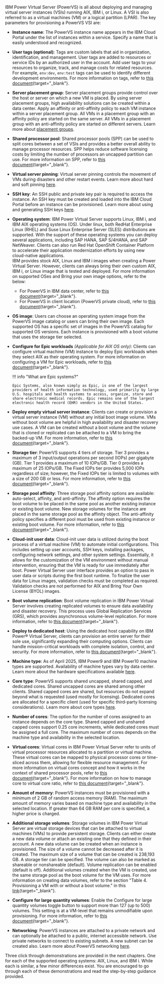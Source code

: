  IBM Power Virtual Server (PowerVS) is all about deploying and managing virtual server instances (VSIs) running AIX, IBM i, or Linux. A VSI is also referred to as a virtual machines (VM) or a logical partition (LPAR). The key parameters for provisioning a PowerVS VSI are:

- **Instance name**: The PowerVS instance name appears in the IBM Cloud Portal under the list of instances within a service. Specify a name that is easily understood and recognized.

- **User tags (optional)**: Tags are custom labels that aid in organization, identification, and management. User tags are added to resources or service IDs by an authorized user in the account. Add user tags to your resources to organize, track, and manage costs for related resources. For example, `env:dev`, `env:test` tags can be used to identify different development environments. For more information on tags, refer to [this document](https://cloud.ibm.com/docs/account?topic=account-tag&interface=ui){target="_blank"}.

- **Server placement group**: Server placement groups provide control over the host or server on which a new VM is placed. By using server placement groups, high availability solutions can be created within a data center. Apply an affinity or anti-affinity policy to each VM instance within a server placement group. All VMs in a placement group with an affinity policy are started on the same server. All VMs in a placement group with an anti-affinity policy are started on different servers. Learn more about <a href="https://cloud.ibm.com/docs/power-iaas?topic=power-iaas-placement-groups" target="_blank">placement groups</a>.
- **Shared processor pool**: Shared processor pools (SPP) can be used to split cores between a set of VSIs and provides a better overall ability to manage processor resources. SPP helps reduce software licensing costs by limiting the number of processors an uncapped partition can use. For more information on SPP, refer to [this document](https://cloud.ibm.com/docs/power-iaas?topic=power-iaas-manage-SPP){target="_blank"}.

- **Virtual server pinning**: Virtual server pinning controls the movement of VMs during disasters and other restart events. Learn more about hard and soft pinning <a href="https://cloud.ibm.com/docs/power-iaas?topic=power-iaas-power-iaas-faqs#pinning" target="_blank">here</a>.

- **SSH key**: An SSH public and private key pair is required to access the instance. An SSH key must be created and loaded into the IBM Cloud Portal before an instance can be provisioned. Learn more about using and generating SSH keys <a href="https://cloud.ibm.com/docs/ssh-keys?topic=ssh-keys-adding-an-ssh-key" target="_blank">here</a>.

- **Operating system**: IBM Power Virtual Server supports Linux, IBM i, and IBM AIX operating systems (OS). Under linux, both RedHat Enterprise Linux (RHEL) and Suse Linux Enterprise Server (SLES) distributions are supported. With the support of these operating systems you can deploy several applications, including SAP HANA, SAP S/4HANA, and SAP NetWeaver. Clients can also run Red Hat OpenShift Container Platform to accelerate their application modernization efforts by using new cloud-native applications.<br>IBM provides stock AIX, Linux and IBM i images when creating a Power Virtual Server. However, clients can always bring their own custom AIX, IBM i, or Linux image that is tested and deployed. For more information on supported OSes and Bring your own image options, refer to the below:
    * For PowerVS in IBM data center, refer to [this document](https://cloud.ibm.com/docs/power-iaas?topic=power-iaas-on-cloud-architecture){target="_blank"}.
    * For PowerVS in client location (PowerVS private cloud), refer to [this document](https://cloud.ibm.com/docs/power-iaas?topic=power-iaas-private-cloud-architecture){target="_blank"}.

- **OS image**: Users can choose an operating system image from the PowerVS image catalog or users can bring their own image. Each supported OS has a specific set of images in the PowerVS catalog for supported OS versions. Each instance is provisioned with a boot volume that uses the storage tier selected.

- **Configure for Epic workloads** _(Applicable for AIX OS only)_: Clients can configure virtual machine (VM) instance to deploy Epic workloads when they select AIX as their operating system. For more information on configuring a VM for Epic workloads, refer to [this document](https://cloud.ibm.com/docs/power-iaas?topic=power-iaas-creating-power-virtual-server#configuring-a-vm-for-epic-workloads){target="_blank"}.

    !!! info "What are Epic systems?"

      Epic Systems, also known simply as Epic, is one of the largest providers of health information technology, used primarily by large U.S. hospitals and health systems to access, organize, store and share electronic medical records. Epic remains one of the largest electronic health record (EHR) vendors in the United States. 

- **Deploy empty virtual server instance**: Clients can create or provision a virtual server instance (VM) without any initial boot image volume. VMs without boot volume are helpful in high availability and disaster recovery use cases. A VM can be created without a boot volume and the volume that is cloned or replicated can be attached to a VM to bring the backed-up VM. For more information, refer to [this document](https://cloud.ibm.com/docs/power-iaas?topic=power-iaas-creating-power-virtual-server#empty-vm){target="_blank"}.

- **Storage tier**: PowerVS supports 4 tiers of storage. Tier 3 provides a maximum of 3 input/output operations per second (IOPs) per gigabyte (GB). Tier 1 provides a maximum of 10 IOPs/GB. Tier 0 provides a maximum of 25 IOPs/GB. The Fixed IOPs tier provides 5,000 IOPs regardless of size; however, the Fixed IOPs tier is limited to volumes with a size of 200 GB or less. For more information, refer to [this document](https://cloud.ibm.com/docs/power-iaas?topic=power-iaas-on-cloud-architecture#storage-tiers){target="_blank"}.

- **Storage pool affinity**: Three storage pool affinity options are available: auto-select, affinity, and anti-affinity. The affinity option requires the boot volume to be placed in the same pool as another existing instance or existing boot volume. New storage volumes for the instance are placed in the same storage pool as the affinity object. The anti-affinity policy specifies a different pool must be used from existing instance or existing boot volume. For more information, refer to [this document](https://cloud.ibm.com/docs/power-iaas?topic=power-iaas-creating-power-virtual-server#affinity-pol){target="_blank"}.

- **Cloud-init user data**: Cloud-init user data is utilized during the boot process of a virtual machine (VM) to automate initial configurations. This includes setting up user accounts, SSH keys, installing packages, configuring network settings, and other system settings. Essentially, it allows for the customization of the VM environment without manual intervention, ensuring that the VM is ready for use immediately after boot. Power Virtual Server user interface provides an option to pass in user data or scripts during the first boot runtime. To finalize the user data for Linux images, validation checks must be completed as required. Validation checks are not performed for AIX and Bring Your Own License (BYOL) images.

- **Boot volume replication**: Boot volume replication in IBM Power Virtual Server involves creating replicated volumes to ensure data availability and disaster recovery. This process uses Global Replication Services (GRS), which provides asynchronous volume-level replication. For more information, refer to [this document](https://cloud.ibm.com/docs/power-iaas?topic=power-iaas-getting-started-GRS){target="_blank"}.

- **Deploy to dedicated host**: Using the dedicated host capability on IBM Power® Virtual Server, clients can provision an entire server for their sole use, significantly expanding their computing options. Clients can handle mission-critical workloads with complete isolation, control, and security. For more information, refer to [this document](https://cloud.ibm.com/docs/power-iaas?topic=power-iaas-dedicated-host){target="_blank"}.

- **Machine type**: As of April 2025, IBM Power9 and IBM Power10 machine types are supported. Availability of machine types vary by data center. Learn more about the hardware specifications available <a href="https://cloud.ibm.com/docs/power-iaas?topic=power-iaas-about-power-iaas#hardware-specifications-on-cloud" target="_blank">here</a>.

- **Core type**: PowerVS supports shared uncapped, shared capped, and dedicated cores. Shared uncapped cores are shared among other clients. Shared capped cores are shared, but resources do not expand beyond what is requested (used mostly for licensing). Dedicated cores are allocated for a specific client (used for specific third-party licensing considerations). Learn more about core types <a href="https://cloud.ibm.com/docs/power-iaas?topic=power-iaas-power-iaas-faqs#processor" target="_blank">here</a>.

- **Number of cores**: The option for the number of cores assigned to an instance depends on the core type. Shared capped and unshared capped cores support 0.25 core increments, while dedicated cores must be assigned a full core. The maximum number of cores depends on the machine type and availability in the selected location.

- **Virtual cores**: Virtual cores in IBM Power Virtual Server refer to units of virtual processor resources allocated to a partition or virtual machine. These virtual cores can be mapped to physical processor cores or time-sliced across them, allowing for flexible resource management. For more information on virtual cores concept and how it works in the context of shared processor pools, refer to [this document](https://www.ibm.com/support/pages/ibm-power-virtualization-best-practices-guide){target="_blank"}. For more information on how to manage core to virtual core ratio, refer to [this document](https://cloud.ibm.com/docs/power-iaas?topic=power-iaas-manage-SPP#ec-vp-ratio){target="_blank"}.

- **Amount of memory**: PowerVS instances must be provisioned with a minimum of 2 GB of random access memory (RAM). The maximum amount of memory varies based on machine type and availability in the selected location. If greater than 64 GB RAM per core is specified, a higher price is charged.

- **Additional storage volumes**: Storage volumes in IBM Power Virtual Server are virtual storage devices that can be attached to virtual machines (VMs) to provide persistent storage. Clients can either create a new data volume or attach an existing one that they defined in their account. A new data volume can be created when an instance is provisioned. The size of a volume cannot be decreased after it is created. The maximum size of a volume that can be created is 238,193 GB. A storage tier can be specified. The volume can also be marked as shareable or nonshareable (default). Volume replication can be enabled (default is off). Additional volumes created when the VM is created, use the same storage pool as the boot volume for the VM uses. For more information on creating data volumes, refer to the section "Table 4. Provisioning a VM with or without a boot volume." in this [link](https://cloud.ibm.com/docs/power-iaas?topic=power-iaas-creating-power-virtual-server#empty-vm){target="_blank"}.

- **Configure for large quantity volumes**: Enable the Configure for large quantity volumes toggle button to support more than 127 (up to 500) volumes. This setting is at a VM-level that remains unmodifiable upon provisioning. For more information, refer to [this document](https://cloud.ibm.com/docs/power-iaas?topic=power-iaas-creating-power-virtual-server#config-large-vol){target="_blank"}.

- **Networking**: PowerVS instances are attached to a private network and can optionally be attached to a public, internet accessible network. Use private networks to connect to existing subnets. A new subnet can be created also. Learn more about PowerVS networking <a href="https://cloud.ibm.com/docs/power-iaas?topic=power-iaas-network-architecture-diagrams" target="_blank">here</a>.

Three click through demonstrations are provided in the next chapters. One for each of the supported operating systems: AIX, Linux, and IBM i. While each is similar, a few minor differences exist. You are encouraged to go through each of these demonstrations and read the step-by-step guidance provided.
